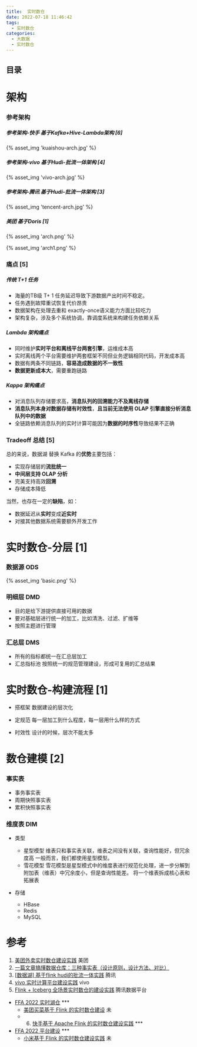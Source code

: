 ```yaml
---
title:  实时数仓
date: 2022-07-18 11:46:42
tags:
  - 实时数仓
categories:
  - 大数据  
  - 实时数仓
---
```


<p></p>
<!-- more -->

## 目录
<!-- toc -->

# 架构
### 参考架构

##### 参考架构-快手 基于Kafka+Hive-Lambda架构   [6]

{% asset_img 'kuaishou-arch.jpg' %}


##### 参考架构-vivo 基于Hudi-批流一体架构   [4]

{% asset_img 'vivo-arch.jpg' %}


##### 参考架构-腾讯 基于Hudi-批流一体架构 [3]

{% asset_img 'tencent-arch.jpg' %}

##### 美团 基于Doris [1] 

{% asset_img 'arch.png' %}

{% asset_img 'arch1.png' %}

### 痛点 [5]

#####  传统 T+1 任务

- 海量的TB级 T+ 1 任务延迟导致下游数据产出时间不稳定。
- 任务遇到故障重试恢复代价昂贵
- 数据架构在处理去重和 exactly-once语义能力方面比较吃力
- 架构复杂，涉及多个系统协调，靠调度系统来构建任务依赖关系

#####  Lambda 架构痛点

- 同时维护**实时平台和离线平台两套引擎**，运维成本高
- 实时离线两个平台需要维护两套框架不同但业务逻辑相同代码，开发成本高
- 数据有两条不同链路，**容易造成数据的不一致性**
- **数据更新成本大**，需要重跑链路

#####  Kappa 架构痛点

- 对消息队列存储要求高，**消息队列的回溯能力不及离线存储**
- **消息队列本身对数据存储有时效性**，**且当前无法使用 OLAP 引擎直接分析消息队列中的数据**
- 全链路依赖消息队列的实时计算可能因为**数据的时序性**导致结果不正确

### Tradeoff   总结 [5]

总的来说，数据湖 替换 Kafka 的**优势**主要包括：

- 实现存储层的**流批统一**
- **中间层支持 OLAP 分析**
- 完美支持高效**回溯**
- 存储成本降低

当然，也存在一定的**缺陷**，如：

- 数据延迟从**实时**变成**近实时**
- 对接其他数据系统需要额外开发工作


#  实时数仓-分层 [1]

### 数据源  ODS

{% asset_img 'basic.png' %}



### 明细层 DMD

+ 目的是给下游提供直接可用的数据
+ 要对基础层进行统一的加工，比如清洗、过滤、扩维等
+ 按照主题进行管理

### 汇总层 DMS

+ 所有的指标都统一在汇总层加工
+ 汇总指标池
  按照统一的规范管理建设，形成可复用的汇总结果



# 实时数仓-构建流程 [1]

+ 搭框架
  数据建设的层次化

+ 定规范
  每一层加工到什么程度，每一层用什么样的方式

+ 时效性
  设计的时候，层次不能太多  



# 数仓建模 [2]

###  事实表 

+ 事务事实表   
+ 周期快照事实表 
+ 累积快照事实表 

###  维度表 DIM
+ 类型
  + 星型模型
    维表只和事实表关联，维表之间没有关联，查询性能好，但冗余度高
    一般而言，我们都使用星型模型。
  + 雪花模型
    雪花模型是星型模式中的维度表进行规范化处理，进一步分解到附加表（维表）中冗余度小，但是查询性能差。
    将一个维表拆成核心表和拓展表

+ 存储
  + HBase
  + Redis
  + MySQL

# 参考
1. [美团外卖实时数仓建设实践](https://tech.meituan.com/2021/08/26/data-warehouse-in-meituan-waimai.html)  美团 
2. [一篇文章搞懂数据仓库：三种事实表（设计原则，设计方法、对比）](https://notomato.blog.csdn.net/article/details/110635856)
3. [[数据湖] 基于flink hudi的批流一体实践](https://zhuanlan.zhihu.com/p/523028640) 腾讯  
4. [vivo 实时计算平台建设实践](https://zhuanlan.zhihu.com/p/594928870)  vivo 
5. [Flink + Iceberg 全场景实时数仓的建设实践](https://zhuanlan.zhihu.com/p/347660549)  腾讯数据平台


+ [FFA 2022 实时湖仓](https://flink-learning.org.cn/activity/detail/9075f73ecfd2b87c6c7fbe7d79ad58ca)  ***
   + [美团买菜基于 Flink 的实时数仓建设](https://xie.infoq.cn/article/3c80a350e06d88e85d34f4008)  未
   + 6. [快手基于 Apache Flink 的实时数仓建设实践](https://flink-learning.org.cn/article/detail/de3aa90d2f02195e65e721c1f2a434e1)  *** 
+ [FFA 2022 平台建设](https://flink-learning.org.cn/activity/detail/d3d092c45467c40fb8526c4ec2141be2)  ***
   + [小米基于 Flink 的实时数仓建设实践](https://xie.infoq.cn/article/acf64bbe900ec426b8699f094) 未
     
     









